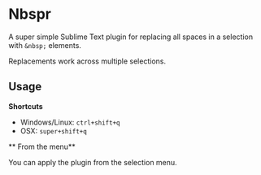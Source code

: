 # Nbspr

A super simple Sublime Text plugin for replacing all spaces in a selection with `&nbsp;` elements.


Replacements work across multiple selections.

## Usage

**Shortcuts**

* Windows/Linux: `ctrl+shift+q`
* OSX: `super+shift+q`

** From the menu**

You can apply the plugin from the selection menu.
